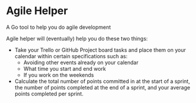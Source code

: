 # Agile Helper

A Go tool to help you do agile development

Agile helper will (eventually) help you do these two things:
- Take your Trello or GitHub Project board tasks and place them on your calendar within certain specifications such as:
   - Avoiding other events already on your calendar
   - What time you start and end work
   - If you work on the weekends
- Calculate the total number of points committed in at the start of a sprint, the number of points completed at the end of a sprint, and your average points completed per sprint.
